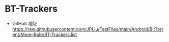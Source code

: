 # BT-Trackers

+ GitHub 地址
    https://raw.githubusercontent.com/JPLiu/TestFiles/main/Android/BitTorrent/More-Rule/BT-Trackers.list
